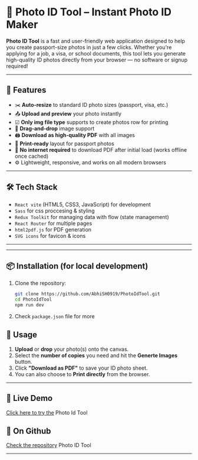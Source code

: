 # 📸 Photo ID Tool – Instant Photo ID Maker

**Photo ID Tool** is a fast and user-friendly web application designed to help you create passport-size photos in just a few clicks. Whether you're applying for a job, a visa, or school documents, this tool lets you generate high-quality ID photos directly from your browser — no software or signup required!

---

## 🔧 Features

- ✂️ **Auto-resize** to standard ID photo sizes (passport, visa, etc.)
- 📤 **Upload and preview** your photo instantly
- ☑ **Only img file type** supports to create photos row for printing
- 📸 **Drag-and-drop** image support
- 🖨️ **Download as high-quality PDF** with all images
- 📄 **Print-ready** layout for passport photos
- 🧩 **No internet required** to download PDF after initial load (works offline once cached)
- ⚙️ Lightweight, responsive, and works on all modern browsers

---

## 🛠️ Tech Stack

- `React vite` (HTML5, CSS3, JavaScript) for development
- `Sass` for css proccesing & styling
- `Redux Toolkit` for managing data with flow (state management)
- `React Router` for multiple pages
- `html2pdf.js` for PDF generation
- `SVG icons` for favicon & icons

---

---

## 📦 Installation (for local development)

1. Clone the repository:
   ```bash
   git clone https://github.com/AbhiSH0919/PhotoIdTool.git
   cd PhotoIdTool
   npm run dev
   ```
2. Check `package.json` file for more

## 📝 Usage

1. **Upload** or **drop** your photo(s) onto the canvas.
2. Select the **number of copies** you need and hit the **Generte Images** button.
3. Click **"Download as PDF"** to save your ID photo sheet.
4. You can also choose to **Print directly** from the browser.

---

## 🚀 Live Demo

[Click here to try the](https://photoidtool.netlify.app) Photo Id Tool

## 🚀 On Github

[Check the repository](https://github.com/AbhiSH0919/PhotoIdTool) Photo ID Tool

---
